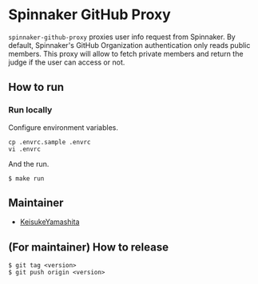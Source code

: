 # Spinnaker GitHub Proxy

`spinnaker-github-proxy` proxies user info request from Spinnaker. By default, Spinnaker's GitHub Organization authentication only reads public members. 
This proxy will allow to fetch private members and return the judge if the user can access or not.

## How to run

### Run locally

Configure environment variables.

```console
cp .envrc.sample .envrc
vi .envrc
```

And the run.

```console
$ make run
```

## Maintainer

* [KeisukeYamashita](https://github.com/KeisukeYamashita)

## (For maintainer) How to release

```console
$ git tag <version>
$ git push origin <version>
```
